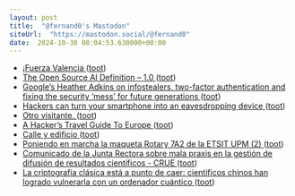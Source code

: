 ```yaml
---
layout: post
title:  "@fernand0's Mastodon"
siteUrl:  "https://mastodon.social/@fernand0"
date:  2024-10-30 08:04:53.630000+00:00
---
```

*  [¡Fuerza Valencia ](https://mastodon.social/@fernand0/113395334750495354) ([toot](https://mastodon.social/@fernand0/113395334750495354))
*  [The Open Source AI Definition – 1.0  ](https://opensource.org/ai/open-source-ai-definition) ([toot](https://mastodon.social/@fernand0/113394768255579827))
*  [Google’s Heather Adkins on infostealers, two-factor authentication and fixing the security ‘mess’ for future generations ](https://therecord.media/healther-adkins-interview-future-generation) ([toot](https://mastodon.social/@fernand0/113393925659176333))
*  [Hackers can turn your smartphone into an eavesdropping device ](https://www.newscientist.com/article/2449629-hackers-can-turn-your-smartphone-into-an-eavesdropping-device) ([toot](https://mastodon.social/@fernand0/113392075677192725))
*  [Otro visitante. ](https://avecesunafoto.wordpress.com/2024/10/29/otro-visitante) ([toot](https://mastodon.social/@fernand0/113391979130505888))
*  [A Hacker’s Travel Guide To Europe ](https://hackaday.com/2024/10/18/a-hackers-travel-guide-to-europe) ([toot](https://mastodon.social/@fernand0/113391950594877502))
*  [Calle y edificio ](https://www.flickr.com/photos/fernand0/54080386820) ([toot](https://mastodon.social/@fernand0/113391716377552031))
*  [Poniendo en marcha la maqueta Rotary 7A2 de la ETSIT UPM (2) ](https://historiatelefonia.com/2024/10/17/poniendo-en-marcha-la-maqueta-rotary-7a2-de-la-etsit-upm-2) ([toot](https://mastodon.social/@fernand0/113391640472934358))
*  [Comunicado de la Junta Rectora sobre mala praxis en la gestión de difusión de resultados científicos - CRUE ](https://www.crue.org/2024/10/comunicado-de-la-junta-rectora-sobre-mala-praxis-en-la-gestion-de-difusion-de-resultados-cientificos) ([toot](https://mastodon.social/@fernand0/113391452730176250))
*  [La criptografía clásica está a punto de caer: científicos chinos han logrado vulnerarla con un ordenador cuántico ](https://www.xataka.com/investigacion/criptografia-clasica-esta-a-punto-caer-cientificos-chinos-han-logrado-vulnerarla-ordenador-cuantic) ([toot](https://mastodon.social/@fernand0/113390751367838848))
